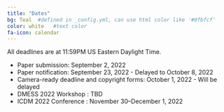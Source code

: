 ```yaml
---
title: "Dates"
bg: Teal  #defined in _config.yml, can use html color like '#0fbfcf'
color: white   #text color
fa-icon: calendar
---
```


All deadlines are at 11:59PM US Eastern Daylight Time.

 - Paper submission: September 2, 2022
 - Paper notification: September 23, 2022 - Delayed to October 8, 2022
 - Camera-ready deadline and copyright forms: October 1, 2022 - Will be delayed
 - DMESS 2022 Workshop : TBD
 - ICDM 2022 Conference : November 30&ndash;December 1, 2022
 
 

